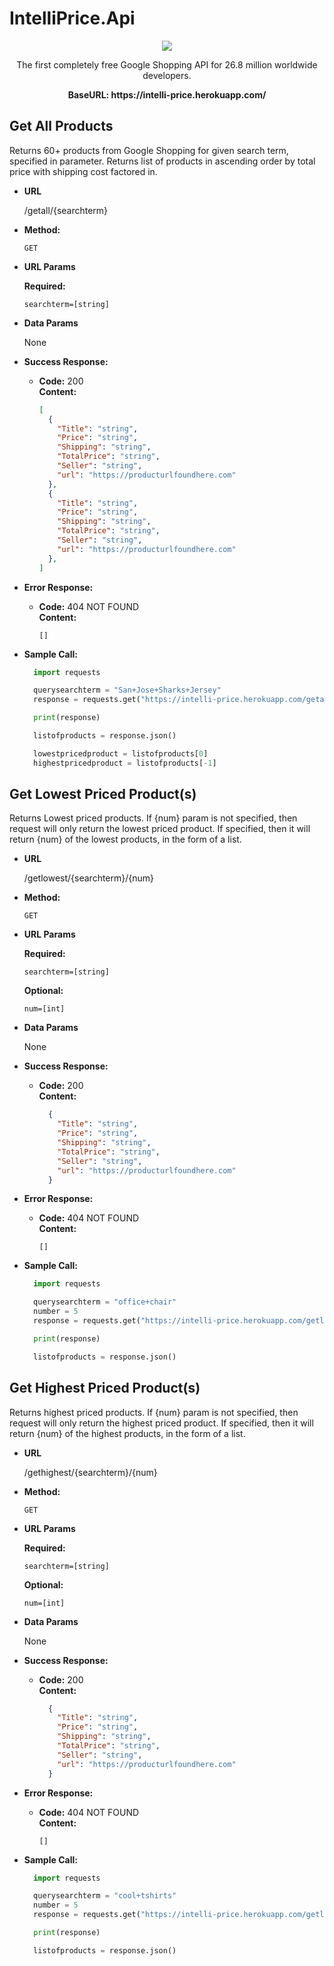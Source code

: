 # IntelliPrice.Api
<p align="center">
  <img src="https://user-images.githubusercontent.com/76453820/184288411-d544fb1e-615f-4812-993c-ee37e67857b6.png">
</p>

<p align="center">The first completely free Google Shopping API for 26.8 million worldwide developers.</p>

<p align="center"><strong>BaseURL: https://intelli-price.herokuapp.com/</strong></p>

**Get All Products**
----
  Returns 60+ products from Google Shopping for given search term, specified in parameter. Returns list of products in ascending order by total price with shipping cost factored in.

* **URL**

  /getall/{searchterm}

* **Method:**

  `GET`
  
*  **URL Params**

   **Required:**
 
   `searchterm=[string]`

* **Data Params**

  None

* **Success Response:**

  * **Code:** 200 <br />
    **Content:** 
    ```json
    [
      {
        "Title": "string",
        "Price": "string",
        "Shipping": "string",
        "TotalPrice": "string",
        "Seller": "string",
        "url": "https://producturlfoundhere.com"
      },
      {
        "Title": "string",
        "Price": "string",
        "Shipping": "string",
        "TotalPrice": "string",
        "Seller": "string",
        "url": "https://producturlfoundhere.com"
      },
    ]
    ```
* **Error Response:**

  * **Code:** 404 NOT FOUND <br />
    **Content:**
    ```
    []
    ```

* **Sample Call:**

  ```python
    import requests

    querysearchterm = "San+Jose+Sharks+Jersey"
    response = requests.get("https://intelli-price.herokuapp.com/getall/" + querysearchterm)

    print(response)

    listofproducts = response.json()

    lowestpricedproduct = listofproducts[0]
    highestpricedproduct = listofproducts[-1]
  ```
**Get Lowest Priced Product(s)**
----
  Returns Lowest priced products. If {num} param is not specified, then request will only return the lowest priced product. If specified, then it will return {num} of the lowest products, in the form of a list.

* **URL**

  /getlowest/{searchterm}/{num}

* **Method:**

  `GET`
  
*  **URL Params**

   **Required:**
 
   `searchterm=[string]`
   
   **Optional:**
 
   `num=[int]`

* **Data Params**

  None

* **Success Response:**

  * **Code:** 200 <br />
    **Content:** 
    ```json
      {
        "Title": "string",
        "Price": "string",
        "Shipping": "string",
        "TotalPrice": "string",
        "Seller": "string",
        "url": "https://producturlfoundhere.com"
      }
    ```
* **Error Response:**

  * **Code:** 404 NOT FOUND <br />
    **Content:**
    ```
    []
    ```

* **Sample Call:**

  ```python
    import requests

    querysearchterm = "office+chair"
    number = 5
    response = requests.get("https://intelli-price.herokuapp.com/getlowest/" + querysearchterm + "/" + str(number))

    print(response)

    listofproducts = response.json()
  ```
**Get Highest Priced Product(s)**
----
  Returns highest priced products. If {num} param is not specified, then request will only return the highest priced product. If specified, then it will return {num} of the highest products, in the form of a list.

* **URL**

  /gethighest/{searchterm}/{num}

* **Method:**

  `GET`
  
*  **URL Params**

   **Required:**
 
   `searchterm=[string]`
   
   **Optional:**
 
   `num=[int]`

* **Data Params**

  None

* **Success Response:**

  * **Code:** 200 <br />
    **Content:** 
    ```json
      {
        "Title": "string",
        "Price": "string",
        "Shipping": "string",
        "TotalPrice": "string",
        "Seller": "string",
        "url": "https://producturlfoundhere.com"
      }
    ```
* **Error Response:**

  * **Code:** 404 NOT FOUND <br />
    **Content:**
    ```
    []
    ```

* **Sample Call:**

  ```python
    import requests

    querysearchterm = "cool+tshirts"
    number = 5
    response = requests.get("https://intelli-price.herokuapp.com/getlowest/" + querysearchterm + "/" + str(number))

    print(response)

    listofproducts = response.json()
  ```

